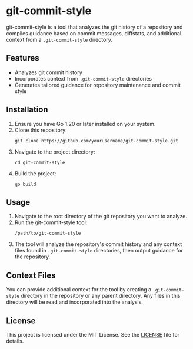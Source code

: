 # git-commit-style

git-commit-style is a tool that analyzes the git history of a repository and compiles guidance based on commit messages, diffstats, and additional context from a `.git-commit-style` directory.

## Features

- Analyzes git commit history
- Incorporates context from `.git-commit-style` directories
- Generates tailored guidance for repository maintenance and commit style

## Installation

1. Ensure you have Go 1.20 or later installed on your system.
2. Clone this repository:
   ```
   git clone https://github.com/yourusername/git-commit-style.git
   ```
3. Navigate to the project directory:
   ```
   cd git-commit-style
   ```
4. Build the project:
   ```
   go build
   ```

## Usage

1. Navigate to the root directory of the git repository you want to analyze.
2. Run the git-commit-style tool:
   ```
   /path/to/git-commit-style
   ```
3. The tool will analyze the repository's commit history and any context files found in `.git-commit-style` directories, then output guidance for the repository.

## Context Files

You can provide additional context for the tool by creating a `.git-commit-style` directory in the repository or any parent directory. Any files in this directory will be read and incorporated into the analysis.

## License

This project is licensed under the MIT License. See the [LICENSE](LICENSE) file for details.

